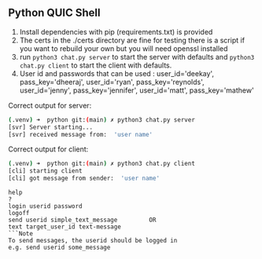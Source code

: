 ## Python QUIC Shell

1. Install dependencies with pip (requirements.txt) is provided
2. The certs in the ./certs directory are fine for testing there is a script if you want to rebuild your own but you will need openssl installed
3. run `python3 chat.py server` to start the server with defaults and `python3 chat.py client` to start the client with defaults.
4. User id and passwords that can be used :
        user_id='deekay', pass_key='dheeraj',
        user_id='ryan', pass_key='reynolds',
        user_id='jenny', pass_key='jennifer',
        user_id='matt', pass_key='mathew'

Correct output for server:

```sh
(.venv) ➜  python git:(main) ✗ python3 chat.py server
[svr] Server starting...
[svr] received message from:  'user name' 
```

Correct output for client:

```sh
(.venv) ➜  python git:(main) ✗ python3 chat.py client
[cli] starting client
[cli] got message from sender:  'user name'
```

```Commands to use on client side prompt:
help
?
login userid password
logoff
send userid simple_text_message         OR
text target_user_id text-message
```Note
To send messages, the userid should be logged in
e.g. send userid some_message